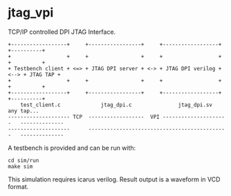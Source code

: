 jtag_vpi
========

TCP/IP controlled DPI JTAG Interface.

    +------------------+     +-----------------+     +------------------+      +----------+
    +                  +     +                 +     +                  +      +          +
    + Testbench client + <=> + JTAG DPI server + <-> + JTAG DPI verilog + <--> + JTAG TAP +
    +                  +     +                 +     +                  +      +          +
    +------------------+     +-----------------+     +------------------+      +----------+
        test_client.c             jtag_dpi.c               jtag_dpi.sv             any tap...
    -------------------- TCP  ------------------  VPI ---------------------   --------------
    --------------------      ---------------------------------------------   --------------

A testbench is provided and can be run with:

    cd sim/run
    make sim

This simulation requires icarus verilog.
Result output is a waveform in VCD format.

